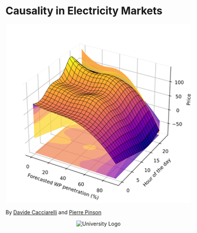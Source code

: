 # Causality in Electricity Markets

<p align="center">
  <img src="images/penetration_apx.png" alt="Cover Image" width="500"/>
</p>

By [Davide Cacciarelli](https://sites.google.com/view/dcacciarelli) and [Pierre Pinson](https://pierrepinson.com/)

<p align="center">
  <img src="images/imperial_logo.png" alt="University Logo" width="200"/>
</p>
